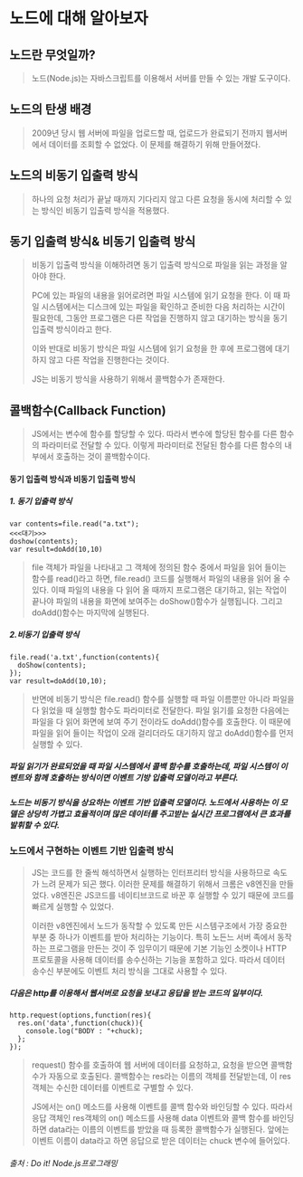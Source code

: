 # 노드에 대해 알아보자



## 노드란 무엇일까?

>  노드(Node.js)는 자바스크립트를 이용해서 서버를 만들 수 있는 개발 도구이다.

## 노드의 탄생 배경

>  2009년 당시 웹 서버에 파일을 업로드할 때, 업로드가 완료되기 전까지 웹서버에서 데이터를 조회할 수 없었다. 이 문제를 해결하기 위해 만들어졌다.

## 노드의 비동기 입출력 방식

>  하나의 요청 처리가 끝날 때까지 기다리지 않고 다른 요청을 동시에 처리할 수 있는 방식인 비동기 입출력 방식을 적용했다.

## 동기 입출력 방식& 비동기 입출력 방식

>  비동기 입출력 방식을 이해하려면 동기 입출력 방식으로 파일을 읽는 과정을 알아야 한다.
>
>  PC에 있는 파일의 내용을 읽어로려면 파일 시스템에 읽기 요청을 한다. 이 때 파일 시스템에서는 디스크에 있는 파일을 확인하고 준비한 다음 처리하는 시간이 필요한데, 그동안 프로그램은 다른 작업을 진행하지 않고 대기하는 방식을 동기 입출력 방식이라고 한다.
>
>  이와 반대로 비동기 방식은 파일 시스템에 읽기 요청을 한 후에 프로그램에 대기하지 않고 다른 작업을 진행한다는 것이다.  
>
>  JS는 비동기 방식을 사용하기 위해서 콜백함수가 존재한다.

## 콜백함수(Callback Function)

>  JS에서는 변수에 함수를 할당할 수 있다. 따라서 변수에 할당된 함수를 다른 함수의 파라미터로 전달할 수 있다. 이렇게 파라미터로 전달된 함수를 다른 함수의 내부에서 호출하는 것이 콜백함수이다.

#### 동기 입출력 방식과 비동기 입출력 방식

##### 1. 동기 입출력 방식

```
var contents=file.read("a.txt");
<<<대기>>>
doshow(contents);
var result=doAdd(10,10)
```

>  file 객체가 파일을 나타내고 그 객체에 정의된 함수 중에서 파일을 읽어 들이는 함수를 read()라고 하면, file.read() 코드를 실행해서 파일의 내용을 읽어 올 수 있다. 이때 파일의 내용을 다 읽어 올 때까지 프로그램은 대기하고, 읽는 작업이 끝나야 파일의 내용을 화면에 보여주는 doShow()함수가 실행됩니다. 그리고 doAdd()함수는 마지막에 실행된다.

##### 2.비동기 입출력 방식

```
file.read('a.txt',function(contents){
  doShow(contents);
});
var result=doAdd(10,10);
```

>  반면에 비동기 방식은 file.read() 함수를 실행할 때 파일 이름뿐만 아니라 파일을 다 읽었을 때 실행할 함수도 파라미터로 전달한다. 파일 읽기를 요청한 다음에는 파일을 다 읽어 화면에 보여 주기 전이라도 doAdd()함수를 호출한다. 이 때문에 파일을 읽어 들이는 작업이 오래 걸리더라도 대기하지 않고 doAdd()함수를 먼저 실행할 수 있다.

#####  파일 읽기가 완료되었을 때 파일 시스템에서 콜백 함수를 호출하는데, 파일 시스템이 이벤트와 함께 호출하는 방식이면 이벤트 기방 입출력 모델이라고 부른다.

#####  노드는 비동기 방식을 상요하는 이벤트 기반 입출력 모델이다. 노드에서 사용하는 이 모델은 상당히 가볍고 효율적이며 많은 데이터를 주고받는 실시간 프로그램에서 큰 효과를 발휘할 수 있다.

### 노드에서 구현하는 이벤트 기반 입출력 방식

> JS는 코드를 한 줄씩 해석하면서 실행하는 인터프리터 방식을 사용하므로 속도가 느려 문제가 되곤 했다. 이러한 문제를 해결하기 위해서 크롬은 v8엔진을 만들었다. v8엔진은 JS코드를 네이티브코드로 바꾼 후 실행할 수 있기 때문에 코드를 빠르게 실행할 수 있었다. 
>
> 이러한 v8엔진에서 노드가 동작할 수 있도록 만든 시스템구조에서 가장 중요한 부분 중 하나가 이벤트를 받아 처리하는 기능이다. 특히 노든느 서버 족에서 동작하는 프로그램을 만든는 것이 주 임무이기 때문에 기본 기능인 소켓이나 HTTP 프로토콜을 사용해 데이터를 송수신하는 기능을 포함하고 있다. 따라서 데이터 송수신 부분에도 이벤트 처리 방식을 그대로 사용할 수 있다.

##### 다음은 http를 이용해서 웹서버로 요청을 보내고 응답을 받는 코드의 일부이다.

```
http.request(options,function(res){
  res.on('data',function(chuck)){
    console.log("BODY : "+chuck);
  };
});
```

> request() 함수를 호출하여 웹 서버에 데이터를 요청하고, 요청을 받으면 콜백함수가 자동으로 호출된다. 콜백함수는 res라는 이름의 객체를 전달받는데, 이 res객체는 수신한 데이터를 이벤트로 구별할 수 있다. 
>
> JS에서는 on() 메소드를 사용해 이벤트를 콜백 함수와 바인딩할 수 있다. 따라서 응답 객체인 res객체의 on() 메소드를 사용해 data 이벤트와 콜백 함수를 바인딩하면 data라는 이름의 이벤트를 받았을 때 등록한 콜백함수가 실행된다. 앞에는 이벤트 이름이 data라고 하면 응답으로 받은 데이터는 chuck 변수에 들어있다.

###### 출처 : Do it! Node.js프로그래밍


